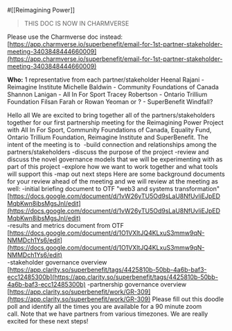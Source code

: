 #[[Reimagining Power]] 
>THIS DOC IS NOW IN CHARMVERSE

Please use the Charmverse doc instead:
[https://app.charmverse.io/superbenefit/email-for-1st-partner-stakeholder-meeting-3403848444660009](https://app.charmverse.io/superbenefit/email-for-1st-partner-stakeholder-meeting-3403848444660009) 


**Who:** 1 representative from each partner/stakeholder 
Heenal Rajani - Reimagine Institute
Michelle Baldwin - Community Foundations of Canada
Shannon Lanigan - All In For Sport
Tracey Robertson - Ontario Trillium Foundation
Filsan Farah or Rowan Yeoman or ? - SuperBenefit
Windfall?


Hello all
We are excited to bring together all of the partners/stakeholders together for our first partnership meeting for the Reimagining Power Project with All In For Sport, Community Foundations of Canada, Equality Fund, Ontario Trillium Foundation, Reimagine Institute and SuperBenefit.
The intent of the meeting is to 
-build connection and relationships among the partners/stakeholders
-discuss the purpose of the project
-review and discuss the novel governance models that we will be experimenting with as part of this project
-explore how we want to work together and what tools will support this
-map out next steps
Here are some background documents for your review ahead of the meeting and we will review at the meeting as well:
-initial briefing document to OTF "web3 and systems transformation" [https://docs.google.com/document/d/1vW26yTU5Od9sLaU8NfUvliEJpEDMqbKwn8ibsMgsJnI/edit](https://docs.google.com/document/d/1vW26yTU5Od9sLaU8NfUvliEJpEDMqbKwn8ibsMgsJnI/edit)  
-results and metrics document from OTF [https://docs.google.com/document/d/1O1VXltJQ4KLxuS3mmw9qN-NMMDch1Ys6/edit](https://docs.google.com/document/d/1O1VXltJQ4KLxuS3mmw9qN-NMMDch1Ys6/edit)  
-stakeholder governance overview [https://app.clarity.so/superbenefit/tags/4425810b-50bb-4a6b-baf3-ecc12485300b](https://app.clarity.so/superbenefit/tags/4425810b-50bb-4a6b-baf3-ecc12485300b) 
-partnership governance overview [https://app.clarity.so/superbenefit/work/GR-309](https://app.clarity.so/superbenefit/work/GR-309) 
Please fill out this doodle poll and identify all the times you are available for a 90 minute zoom call. Note that we have partners from various timezones. 
We are really excited for these next steps!